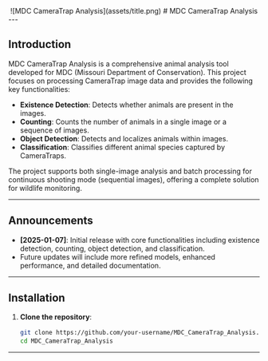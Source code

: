 <div align="center">
![MDC CameraTrap Analysis](assets/title.png)
# MDC CameraTrap Analysis 
</div>
---

## Introduction
MDC CameraTrap Analysis is a comprehensive animal analysis tool developed for MDC (Missouri Department of Conservation). This project focuses on processing CameraTrap image data and provides the following key functionalities:
- **Existence Detection**: Detects whether animals are present in the images.
- **Counting**: Counts the number of animals in a single image or a sequence of images.
- **Object Detection**: Detects and localizes animals within images.
- **Classification**: Classifies different animal species captured by CameraTraps.

The project supports both single-image analysis and batch processing for continuous shooting mode (sequential images), offering a complete solution for wildlife monitoring.

---

## Announcements
- **[2025-01-07]**: Initial release with core functionalities including existence detection, counting, object detection, and classification.
- Future updates will include more refined models, enhanced performance, and detailed documentation.

---

## Installation
1. **Clone the repository**:
   ```bash
   git clone https://github.com/your-username/MDC_CameraTrap_Analysis.git
   cd MDC_CameraTrap_Analysis
****
